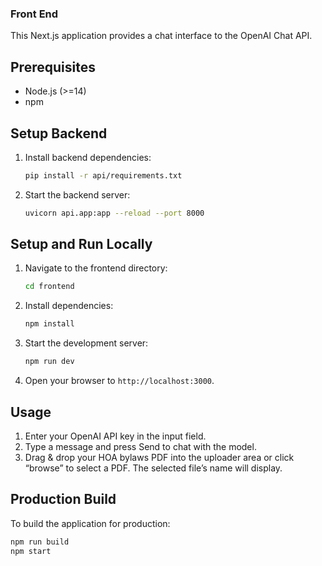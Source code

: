 ### Front End

This Next.js application provides a chat interface to the OpenAI Chat API.

## Prerequisites

- Node.js (>=14)
- npm

## Setup Backend

1. Install backend dependencies:
   ```bash
   pip install -r api/requirements.txt
   ```
2. Start the backend server:
   ```bash
   uvicorn api.app:app --reload --port 8000
   ```

## Setup and Run Locally

1. Navigate to the frontend directory:
   ```bash
   cd frontend
   ```
2. Install dependencies:
   ```bash
   npm install
   ```
3. Start the development server:
   ```bash
   npm run dev
   ```
4. Open your browser to `http://localhost:3000`.

## Usage

1. Enter your OpenAI API key in the input field.
2. Type a message and press Send to chat with the model.
3. Drag & drop your HOA bylaws PDF into the uploader area or click “browse” to select a PDF. The selected file’s name will display.

## Production Build

To build the application for production:

```bash
npm run build
npm start